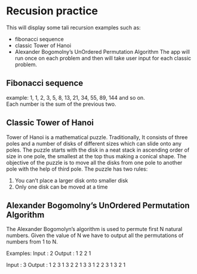 # Recusion practice
This will display some tali recursion examples such as: 
* fibonacci sequence
* classic Tower of Hanoi 
* Alexander Bogomolny’s UnOrdered Permutation Algorithm
The app will run once on each problem and then will take user input for each classic problem.

## Fibonacci sequence

example: 1, 1, 2, 3, 5, 8, 13, 21, 34, 55, 89, 144 and so on.  
Each number is the sum of the previous two. 


## Classic Tower of Hanoi 

Tower of Hanoi is a mathematical puzzle. Traditionally, It consists of three poles and a number of disks of different sizes which can slide onto any poles. The puzzle starts with the disk in a neat stack in ascending order of size in one pole, the smallest at the top thus making a conical shape. The objective of the puzzle is to move all the disks from one pole to another pole with the help of third pole.
The puzzle has two rules:

1. You can’t place a larger disk onto smaller disk
2. Only one disk can be moved at a time

## Alexander Bogomolny’s UnOrdered Permutation Algorithm

The Alexander Bogomolyn’s algorithm is used to permute first N natural numbers.
Given the value of N we have to output all the permutations of numbers from 1 to N.

Examples:
Input : 2
Output : 1 2
         2 1

Input : 3
Output : 1 2 3
         1 3 2
         2 1 3
         3 1 2
         2 3 1
         3 2 1